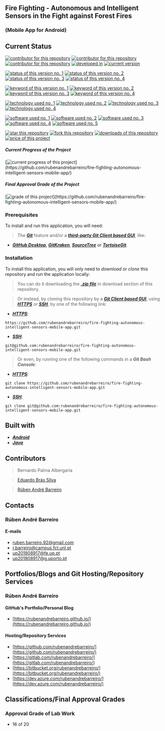 ## Fire Fighting - Autonomous and Intelligent Sensors in the Fight against Forest Fires

###  (Mobile App for Android)

## Current Status

[![contributor for this repository](https://img.shields.io/badge/contributor-bernardo&nbsp;palma&nbsp;albergaria-blue.svg)](https://github.com/rubenandrebarreiro/fire-fighting-autonomous-intelligent-sensors-mobile-app)
[![contributor for this repository](https://img.shields.io/badge/contributor-timeforagame-blue.svg)](https://github.com/timeforagame/)
[![contributor for this repository](https://img.shields.io/badge/contributor-rubenandrebarreiro-blue.svg)](https://github.com/rubenandrebarreiro/) [![developed in](https://img.shields.io/badge/developed&nbsp;in-fct&nbsp;nova-blue.svg)](https://www.fct.unl.pt/)
[![current version](https://img.shields.io/badge/version-1.0-magenta.svg)](https://github.com/rubenandrebarreiro/fire-fighting-autonomous-intelligent-sensors-mobile-app/)

[![status of this version no. 1](https://img.shields.io/badge/status-completed-orange.svg)](https://github.com/rubenandrebarreiro/fire-fighting-autonomous-intelligent-sensors-mobile-app/)
[![status of this version no. 2](https://img.shields.io/badge/status-final-orange.svg)](https://github.com/rubenandrebarreiro/fire-fighting-autonomous-intelligent-sensors-mobile-app/)
[![status of this version no. 3](https://img.shields.io/badge/status-stable-orange.svg)](https://github.com/rubenandrebarreiro/fire-fighting-autonomous-intelligent-sensors-mobile-app/)
[![status of this version no. 4](https://img.shields.io/badge/status-documented-orange.svg)](https://github.com/rubenandrebarreiro/fire-fighting-autonomous-intelligent-sensors-mobile-app/)


[![keyword of this version no. 1](https://img.shields.io/badge/keyword-sensors&nbsp;computing-brown.svg)](https://github.com/rubenandrebarreiro/fire-fighting-autonomous-intelligent-sensors-mobile-app/)
[![keyword of this version no. 2](https://img.shields.io/badge/keyword-web&nbsp;mobile-app-brown.svg)](https://github.com/rubenandrebarreiro/fire-fighting-autonomous-intelligent-sensors-mobile-app/)
[![keyword of this version no. 3](https://img.shields.io/badge/keyword-mobile&nbsp;app-brown.svg)](https://github.com/rubenandrebarreiro/fire-fighting-autonomous-intelligent-sensors-mobile-app/)
[![keyword of this version no. 4](https://img.shields.io/badge/keyword-ubiquituous&nbsp;computing-brown.svg)](https://github.com/rubenandrebarreiro/fire-fighting-autonomous-intelligent-sensors-mobile-app/)

[![technology used no. 1](https://img.shields.io/badge/built&nbsp;with-arduino-red.svg)](https://www.arduino.cc/) 
[![technology used no. 2](https://img.shields.io/badge/built&nbsp;with-c++-red.svg)](http://www.cplusplus.com/) 
[![technology used no. 3](https://img.shields.io/badge/built&nbsp;with-java-red.svg)](https://www.java.com/)
[![technology used no. 4](https://img.shields.io/badge/built&nbsp;with-google&nbsp;app&nbsp;engine-red.svg)](https://www.android.com/)

[![software used no. 1](https://img.shields.io/badge/software-arduino&nbsp;ide-gold.svg)](https://www.arduino.cc/en/Main/Software)
[![software used no. 2](https://img.shields.io/badge/software-google&nbsp;app&nbsp;engine-gold.svg)](https://cloud.google.com/appengine/)
[![software used no. 3](https://img.shields.io/badge/software-eclipse&nbsp;ide-gold.svg)](https://www.eclipse.org/)
[![software used no. 4](https://img.shields.io/badge/software-jetbrains&nbsp;intellij&nbsp;idea-gold.svg)](https://www.jetbrains.com/idea/)
[![software used no. 5](https://img.shields.io/badge/software-android&nbsp;studio-gold.svg)](https://developer.android.com/studio)

[![star this repository](http://githubbadges.com/star.svg?user=rubenandrebarreiro&repo=fire-fighting-autonomous-intelligent-sensors-mobile-app&style=flat)](https://github.com/rubenandrebarreiro/fire-fighting-autonomous-intelligent-sensors-mobile-app/stargazers)
[![fork this repository](http://githubbadges.com/fork.svg?user=rubenandrebarreiro&repo=fire-fighting-autonomous-intelligent-sensors-mobile-app&style=flat)](https://github.com/rubenandrebarreiro/fire-fighting-autonomous-intelligent-sensors-mobile-app/fork)
[![downloads of this repository](https://img.shields.io/github/downloads/rubenandrebarreiro/fire-fighting-autonomous-intelligent-sensors-mobile-app/total.svg)](https://github.com/rubenandrebarreiro/fire-fighting-autonomous-intelligent-sensors-mobile-app/archive/master.zip)
[![price of this project](https://img.shields.io/badge/price-free-success.svg)](https://github.com/rubenandrebarreiro/fire-fighting-autonomous-intelligent-sensors-mobile-app/archive/master.zip)

##### Current Progress of the Project

[![current progress of this project](http://progressed.io/bar/80?title=&nbsp;completed&nbsp;)](https://github.com/rubenandrebarreiro/fire-fighting-autonomous-intelligent-sensors-mobile-app/) 

##### Final Approval Grade of the Project

[![grade of this project](http://progressed.io/bar/16?scale=20&title=&nbsp;grade&nbsp;&suffix=&nbsp;)](https://github.com/rubenandrebarreiro/fire-fighting-autonomous-intelligent-sensors-mobile-app/)

### Prerequisites
To install and run this application, you will need:
> The [**_Git_**](https://git-scm.com/) feature and/or a [**_third-party Git Client based GUI_**](https://git-scm.com/downloads/guis/), like:
* [**_GitHub Desktop_**](https://desktop.github.com/), [**_GitKraken_**](https://www.gitkraken.com/), [**_SourceTree_**](https://www.sourcetreeapp.com/) or [**_TortoiseGit_**](https://tortoisegit.org/).

### Installation
To install this application, you will only need to _download_ or _clone_ this repository and run the application locally:

> You can do it downloading the [**_.zip file_**](https://github.com/rubenandrebarreiro/fire-fighting-autonomous-intelligent-sensors-mobile-app/archive/master.zip) in download section of this repository.

> Or instead, by cloning this repository by a [**_Git Client based GUI_**](https://git-scm.com/downloads/guis), using [**_HTTPS_**](https://en.wikipedia.org/wiki/HTTPS) or [**_SSH_**](https://en.wikipedia.org/wiki/SSH_File_Transfer_Protocol), by one of the following link:
* [**_HTTPS_**](https://en.wikipedia.org/wiki/HTTPS):
```
https://github.com/rubenandrebarreiro/fire-fighting-autonomous-intelligent-sensors-mobile-app.git
```
* [**_SSH_**](https://en.wikipedia.org/wiki/SSH_File_Transfer_Protocol):
```
git@github.com:rubenandrebarreiro/fire-fighting-autonomous-intelligent-sensors-mobile-app.git
```

> Or even, by running one of the following commands in a **_Git Bash Console_**:
* [**_HTTPS_**](https://en.wikipedia.org/wiki/HTTPS):
```
git clone https://github.com/rubenandrebarreiro/fire-fighting-autonomous-intelligent-sensors-mobile-app.git
```
* [**_SSH_**](https://en.wikipedia.org/wiki/SSH_File_Transfer_Protocol):
```
git clone git@github.com:rubenandrebarreiro/fire-fighting-autonomous-intelligent-sensors-mobile-app.git
```

## Built with
* [**_Android_**](https://www.android.com/)
* [**_Java_**](https://www.java.com/)

## Contributors

> Bernardo Palma Albergaria

> [Eduardo Brás Silva](https://github.com/timeforagame/)

> [Rúben André Barreiro](https://github.com/rubenandrebarreiro/)

## Contacts

### Rúben André Barreiro
#### E-mails
* [ruben.barreiro.92@gmail.com](mailto:ruben.barreiro.92@gmail.com)
* [r.barreiro@campus.fct.unl.pt](mailto:r.barreiro@campus.fct.unl.pt)
* [up201808917@fe.up.pt](mailto:up201808917@fe.up.pt)
* [up201808917@g.uporto.pt](mailto:up201808917@g.uporto.pt)

## Portfolios/Blogs and Git Hosting/Repository Services

### Rúben André Barreiro
#### GitHub's Portfolio/Personal Blog
* [https://rubenandrebarreiro.github.io/](https://rubenandrebarreiro.github.io/)

#### Hosting/Repository Services
* [https://github.com/rubenandrebarreiro/](https://github.com/rubenandrebarreiro/)
* [https://gitlab.com/rubenandrebarreiro/](https://gitlab.com/rubenandrebarreiro/)
* [https://bitbucket.org/rubenandrebarreiro/](https://bitbucket.org/rubenandrebarreiro/)
* [https://dev.azure.com/rubenandrebarreiro/](https://dev.azure.com/rubenandrebarreiro/)

## Classifications/Final Approval Grades

### Approval Grade of Lab Work
* 16 of 20
